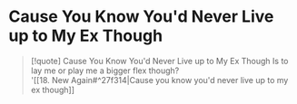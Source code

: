 # Cause You Know You'd Never Live up to My Ex Though

> [!quote] Cause You Know You'd Never Live up to My Ex Though
Is to lay me or play me a bigger flex though?  
'[[18. New Again#^27f314|Cause you know you'd never live up to my ex though]]

